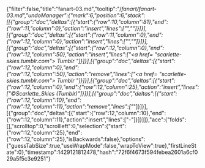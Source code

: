 {"filter":false,"title":"fanart-03.md","tooltip":"/_fanart/fanart-03.md","undoManager":{"mark":6,"position":6,"stack":[[{"group":"doc","deltas":[{"start":{"row":10,"column":81},"end":{"row":11,"column":0},"action":"insert","lines":["",""]}]}],[{"group":"doc","deltas":[{"start":{"row":11,"column":0},"end":{"row":12,"column":0},"action":"insert","lines":["",""]}]}],[{"group":"doc","deltas":[{"start":{"row":12,"column":0},"end":{"row":12,"column":50},"action":"insert","lines":["<a href= \"scarlette-skies.tumblr.com\"> Tumblr </a>"]}]}],[{"group":"doc","deltas":[{"start":{"row":12,"column":0},"end":{"row":12,"column":50},"action":"remove","lines":["<a href= \"scarlette-skies.tumblr.com\"> Tumblr </a>"]}]}],[{"group":"doc","deltas":[{"start":{"row":12,"column":0},"end":{"row":12,"column":25},"action":"insert","lines":["©Scarlette_Skies (Tumblr)"]}]}],[{"group":"doc","deltas":[{"start":{"row":12,"column":10},"end":{"row":12,"column":11},"action":"remove","lines":["_"]}]}],[{"group":"doc","deltas":[{"start":{"row":12,"column":10},"end":{"row":12,"column":11},"action":"insert","lines":["-"]}]}]]},"ace":{"folds":[],"scrolltop":0,"scrollleft":0,"selection":{"start":{"row":12,"column":25},"end":{"row":12,"column":25},"isBackwards":false},"options":{"guessTabSize":true,"useWrapMode":false,"wrapToView":true},"firstLineState":0},"timestamp":1429121812478,"hash":"72f6f4673f594febea2601a6cf029a5f5c3e9251"}